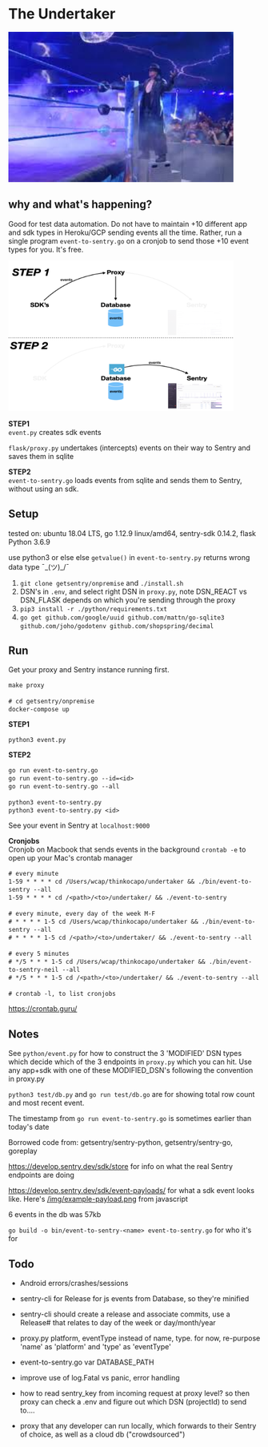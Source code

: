 <!-- ![The Undertaker](./img/undertaker-1.png) -->
# The Undertaker

<img src="./img/undertaker-4.jpeg" width="450" height="300">  

## why and what's happening?  
Good for test data automation. Do not have to maintain +10 different app and sdk types in Heroku/GCP sending events all the time. Rather, run a single program `event-to-sentry.go` on a cronjob to send those +10 event types for you. It's free. 

<img src="./img/event-maker-slide-2.001.png" width="450" height="300">  

**STEP1**  
`event.py` creates sdk events

`flask/proxy.py` undertakes (intercepts) events on their way to Sentry and saves them in sqlite

**STEP2**  
`event-to-sentry.go` loads events from sqlite and sends them to Sentry, without using an sdk.

## Setup
tested on: ubuntu 18.04 LTS, go 1.12.9 linux/amd64, sentry-sdk 0.14.2, flask Python 3.6.9

use python3 or else else `getvalue()` in `event-to-sentry.py` returns wrong data type ¯\_(ツ)_/¯

1. `git clone getsentry/onpremise` and `./install.sh`
2. DSN's in `.env`, and select right DSN in `proxy.py`, note DSN_REACT vs DSN_FLASK depends on which you're sending through the proxy
3. `pip3 install -r ./python/requirements.txt`
4. `go get github.com/google/uuid github.com/mattn/go-sqlite3 github.com/joho/godotenv github.com/shopspring/decimal`

## Run
Get your proxy and Sentry instance running first.
```
make proxy

# cd getsentry/onpremise
docker-compose up
```
**STEP1**  
```
python3 event.py
```
**STEP2**  
```
go run event-to-sentry.go
go run event-to-sentry.go --id=<id>
go run event-to-sentry.go --all

python3 event-to-sentry.py
python3 event-to-sentry.py <id>
```
See your event in Sentry at `localhost:9000`

**Cronjobs**  
Cronjob on Macbook that sends events in the background
`crontab -e` to open up your Mac's crontab manager
```
# every minute
1-59 * * * * cd /Users/wcap/thinkocapo/undertaker && ./bin/event-to-sentry --all
1-59 * * * * cd /<path>/<to>/undertaker/ && ./event-to-sentry

# every minute, every day of the week M-F
# * * * * 1-5 cd /Users/wcap/thinkocapo/undertaker && ./bin/event-to-sentry --all
# * * * * 1-5 cd /<path>/<to>/undertaker/ && ./event-to-sentry --all

# every 5 minutes
# */5 * * * 1-5 cd /Users/wcap/thinkocapo/undertaker && ./bin/event-to-sentry-neil --all
# */5 * * * 1-5 cd /<path>/<to>/undertaker/ && ./event-to-sentry --all

# crontab -l, to list cronjobs
```

https://crontab.guru/

## Notes
See `python/event.py` for how to construct the 3 'MODIFIED' DSN types which decide which of the 3 endpoints in `proxy.py` which you can hit. Use any app+sdk with one of these MODIFIED_DSN's following the convention in proxy.py

`python3 test/db.py` and `go run test/db.go` are for showing total row count and most recent event.

The timestamp from `go run event-to-sentry.go` is sometimes earlier than today's date

Borrowed code from: getsentry/sentry-python, getsentry/sentry-go, goreplay

https://develop.sentry.dev/sdk/store for info on what the real Sentry endpoints are doing

https://develop.sentry.dev/sdk/event-payloads/ for what a sdk event looks like. Here's [/img/example-payload.png](./img/example-payload.png) from javascript

6 events in the db was 57kb

`go build -o bin/event-to-sentry-<name> event-to-sentry.go` for who it's for

## Todo

- Android errors/crashes/sessions

- sentry-cli for Release for js events from Database, so they're minified
- sentry-cli should create a release and associate commits, use a Release# that relates to day of the week or day/month/year
- proxy.py platform, eventType instead of name, type. for now, re-purpose 'name' as 'platform' and 'type' as 'eventType'
- event-to-sentry.go var DATABASE_PATH
- improve use of log.Fatal vs panic, error handling
- how to read sentry_key from incoming request at proxy level? so then proxy can check a .env and figure out which DSN (projectId) to send to....
- proxy that any developer can run locally, which forwards to their Sentry of choice, as well as a cloud db ("crowdsourced")
